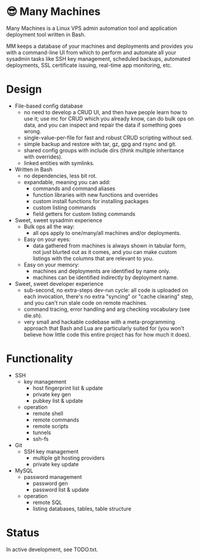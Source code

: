 # :sunglasses: Many Machines

Many Machines is a Linux VPS admin automation tool
and application deployment tool written in Bash.

MM keeps a database of your machines and deployments and provides you with
a command-line UI from which to perform and automate all your sysadmin tasks
like SSH key management, scheduled backups, automated deployments,
SSL certificate issuing, real-time app monitoring, etc.

# Design

* File-based config database
  * no need to develop a CRUD UI, and then have people learn how to use it;
  use mc for CRUD which you already know, can do bulk ops on data,
  and you can inspect and repair the data if something goes wrong.
  * single-value-per-file for fast and robust CRUD scripting without sed.
  * simple backup and restore with tar, gz, gpg and rsync and git.
  * shared config groups with include dirs (think multiple inheritance with overrides).
  * linked entities with symlinks.
* Written in Bash
  * no dependencies, less bit rot.
  * expandable, meaning you can add:
    * commands and command aliases
    * function libraries with new functions and overrides
    * custom install functions for installing packages
    * custom listing commands
    * field getters for custom listing commands
* Sweet, sweet sysadmin experience
  * Bulk ops all the way:
    * all ops apply to one/many/all machines and/or deployments.
  * Easy on your eyes:
    * data gathered from machines is always shown in tabular form,
    not just blurted out as it comes, and you can make custom
    listings with the columns that are relevant to you.
  * Easy on your memory:
    * machines and deployments are identified by name only.
    * machines can be identified indirectly by deployment name.
* Sweet, sweet developer experience
  * sub-second, no extra-steps dev-run cycle: all code is uploaded
  on each invocation, there's no extra "syncing" or "cache clearing" step,
  and you can't run stale code on remote machines.
  * command tracing, error handling and arg checking vocabulary (see die.sh).
  * very small and hackable codebase with a meta-programming approach
  that Bash and Lua are particularly suited for (you won't believe how
  little code this entire project has for how much it does).

# Functionality

* SSH
  * key management
    * host fingerprint list & update
    * private key gen
    * pubkey list & update
  * operation
    * remote shell
    * remote commands
    * remote scripts
    * tunnels
    * ssh-fs
* Git
  * SSH key management
    * multiple git hosting providers
    * private key update
* MySQL
  * password management
    * password gen
    * password list & update
  * operation
    * remote SQL
    * listing databases, tables, table structure

# Status

In active development, see TODO.txt.
